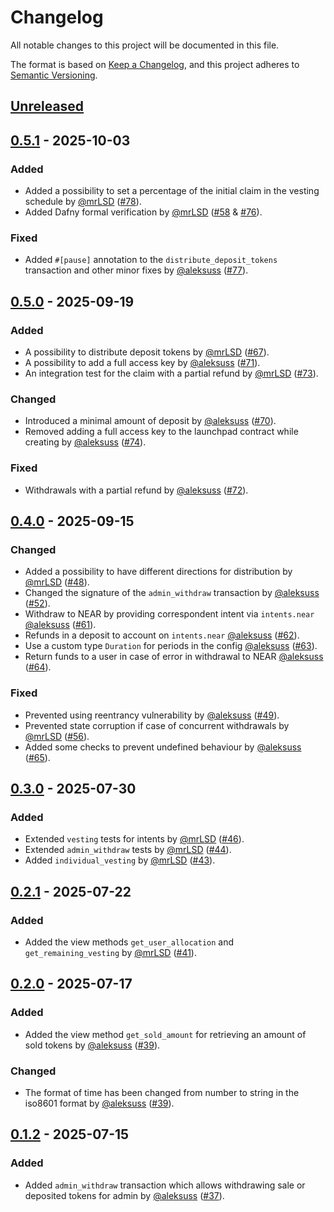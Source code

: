 # Changelog

All notable changes to this project will be documented in this file.

The format is based on [Keep a Changelog](https://keepachangelog.com/en/1.0.0/),
and this project adheres to [Semantic Versioning](https://semver.org/spec/v2.0.0.html).

## [Unreleased]

## [0.5.1] - 2025-10-03

### Added

- Added a possibility to set a percentage of the initial claim in the vesting schedule by [@mrLSD] ([#78]).
- Added Dafny formal verification by [@mrLSD] ([#58] & [#76]).

### Fixed

- Added `#[pause]` annotation to the `distribute_deposit_tokens` transaction and other minor fixes by [@aleksuss] ([#77]).

[#58]: https://github.com/aurora-is-near/aurora-launchpad-contracts/pull/58
[#76]: https://github.com/aurora-is-near/aurora-launchpad-contracts/pull/76
[#77]: https://github.com/aurora-is-near/aurora-launchpad-contracts/pull/77
[#78]: https://github.com/aurora-is-near/aurora-launchpad-contracts/pull/78

## [0.5.0] - 2025-09-19

### Added

- A possibility to distribute deposit tokens by [@mrLSD] ([#67]).
- A possibility to add a full access key by [@aleksuss] ([#71]).
- An integration test for the claim with a partial refund by [@mrLSD] ([#73]).

### Changed

- Introduced a minimal amount of deposit by [@aleksuss] ([#70]). 
- Removed adding a full access key to the launchpad contract while creating by [@aleksuss] ([#74]).

### Fixed

- Withdrawals with a partial refund by [@aleksuss] ([#72]).

[#67]: https://github.com/aurora-is-near/aurora-launchpad-contracts/pull/67
[#70]: https://github.com/aurora-is-near/aurora-launchpad-contracts/pull/70
[#71]: https://github.com/aurora-is-near/aurora-launchpad-contracts/pull/71
[#72]: https://github.com/aurora-is-near/aurora-launchpad-contracts/pull/72
[#73]: https://github.com/aurora-is-near/aurora-launchpad-contracts/pull/73
[#74]: https://github.com/aurora-is-near/aurora-launchpad-contracts/pull/74

## [0.4.0] - 2025-09-15

### Changed

- Added a possibility to have different directions for distribution by [@mrLSD] ([#48]).
- Changed the signature of the `admin_withdraw` transaction by [@aleksuss] ([#52]).
- Withdraw to NEAR by providing correspondent intent via `intents.near` [@aleksuss] ([#61]).
- Refunds in a deposit to account on `intents.near` [@aleksuss] ([#62]).
- Use a custom type `Duration` for periods in the config [@aleksuss] ([#63]).
- Return funds to a user in case of error in withdrawal to NEAR [@aleksuss] ([#64]).

### Fixed

- Prevented using reentrancy vulnerability by [@aleksuss] ([#49]).
- Prevented state corruption if case of concurrent withdrawals by [@mrLSD] ([#56]).
- Added some checks to prevent undefined behaviour by [@aleksuss] ([#65]).

[#48]: https://github.com/aurora-is-near/aurora-launchpad-contracts/pull/48
[#49]: https://github.com/aurora-is-near/aurora-launchpad-contracts/pull/49
[#52]: https://github.com/aurora-is-near/aurora-launchpad-contracts/pull/52
[#56]: https://github.com/aurora-is-near/aurora-launchpad-contracts/pull/56
[#61]: https://github.com/aurora-is-near/aurora-launchpad-contracts/pull/61
[#62]: https://github.com/aurora-is-near/aurora-launchpad-contracts/pull/62
[#63]: https://github.com/aurora-is-near/aurora-launchpad-contracts/pull/63
[#64]: https://github.com/aurora-is-near/aurora-launchpad-contracts/pull/64
[#65]: https://github.com/aurora-is-near/aurora-launchpad-contracts/pull/65

## [0.3.0] - 2025-07-30

### Added

- Extended `vesting` tests for intents by [@mrLSD] ([#46]).
- Extended `admin_withdraw` tests by [@mrLSD] ([#44]).
- Added `individual_vesting` by [@mrLSD] ([#43]).

[#43]: https://github.com/aurora-is-near/aurora-launchpad-contracts/pull/43
[#44]: https://github.com/aurora-is-near/aurora-launchpad-contracts/pull/44
[#46]: https://github.com/aurora-is-near/aurora-launchpad-contracts/pull/46

## [0.2.1] - 2025-07-22

### Added

- Added the view methods `get_user_allocation` and `get_remaining_vesting` by [@mrLSD] ([#41]).

[#41]: https://github.com/aurora-is-near/aurora-launchpad-contracts/pull/41

## [0.2.0] - 2025-07-17

### Added

- Added the view method `get_sold_amount` for retrieving an amount of sold tokens by [@aleksuss] ([#39]).

### Changed

- The format of time has been changed from number to string in the iso8601 format by [@aleksuss] ([#39]).

[#39]: https://github.com/aurora-is-near/aurora-launchpad-contracts/pull/39

## [0.1.2] - 2025-07-15

### Added

- Added `admin_withdraw` transaction which allows withdrawing sale or deposited tokens for admin by [@aleksuss] ([#37]).

[#37]: https://github.com/aurora-is-near/aurora-launchpad-contracts/pull/37

[Unreleased]: https://github.com/aurora-is-near/aurora-launchpad-contracts/compare/0.5.1...master
[0.5.1]: https://github.com/aurora-is-near/aurora-launchpad-contracts/compare/0.5.0...0.5.1
[0.5.0]: https://github.com/aurora-is-near/aurora-launchpad-contracts/compare/0.4.0...0.5.0
[0.4.0]: https://github.com/aurora-is-near/aurora-launchpad-contracts/compare/0.3.0...0.4.0
[0.3.0]: https://github.com/aurora-is-near/aurora-launchpad-contracts/compare/0.2.1...0.3.0
[0.2.1]: https://github.com/aurora-is-near/aurora-launchpad-contracts/compare/0.2.0...0.2.1
[0.2.0]: https://github.com/aurora-is-near/aurora-launchpad-contracts/compare/0.1.2...0.2.0
[0.1.2]: https://github.com/aurora-is-near/aurora-launchpad-contracts/compare/0.1.1...0.1.2

[@aleksuss]: https://github.com/aleksuss
[@mrLSD]: https://github.com/mrLSD

